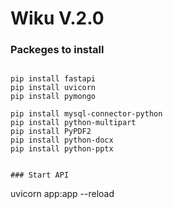 # Wiku V.2.0

### Packeges to install
```

pip install fastapi
pip install uvicorn
pip install pymongo

pip install mysql-connector-python
pip install python-multipart
pip install PyPDF2
pip install python-docx
pip install python-pptx


### Start API
```
uvicorn app:app --reload
